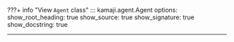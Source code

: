 ???+ info "View `Agent` class"
    ::: kamaji.agent.Agent
        options:
          show_root_heading: true
          show_source: true
          show_signature: true
          show_docstring: true

---
